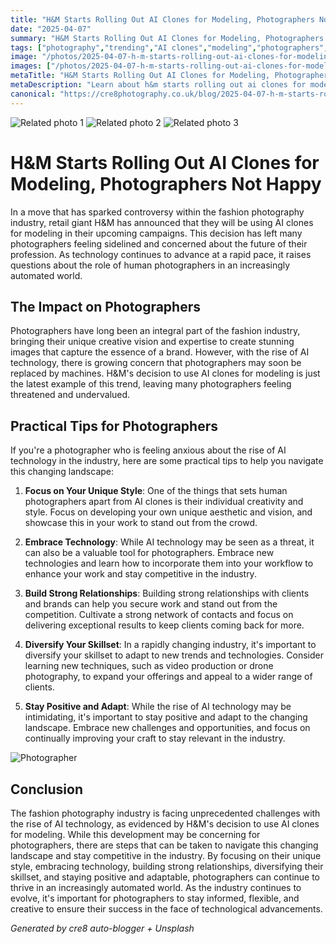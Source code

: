 ```yaml
---
title: "H&M Starts Rolling Out AI Clones for Modeling, Photographers Not Happy"
date: "2025-04-07"
summary: "H&M Starts Rolling Out AI Clones for Modeling, Photographers Not Happy - A trending topic in photography."
tags: ["photography","trending","AI clones","modeling","photographers","fashion industry","technology","automation","creativity","relationships","skillset","adaptation"]
image: "/photos/2025-04-07-h-m-starts-rolling-out-ai-clones-for-modeling-photographers-not-happy-1.jpg"
images: ["/photos/2025-04-07-h-m-starts-rolling-out-ai-clones-for-modeling-photographers-not-happy-1.jpg","/photos/2025-04-07-h-m-starts-rolling-out-ai-clones-for-modeling-photographers-not-happy-2.jpg","/photos/2025-04-07-h-m-starts-rolling-out-ai-clones-for-modeling-photographers-not-happy-3.jpg"]
metaTitle: "H&M Starts Rolling Out AI Clones for Modeling, Photographers Not Happy | cre8 Photography"
metaDescription: "Learn about h&m starts rolling out ai clones for modeling, photographers not happy in photography with practical tips and insights."
canonical: "https://cre8photography.co.uk/blog/2025-04-07-h-m-starts-rolling-out-ai-clones-for-modeling-photographers-not-happy"
---
```



<div class="grid grid-cols-1 sm:grid-cols-2 md:grid-cols-3 gap-4">
  <img src="/photos/2025-04-07-h-m-starts-rolling-out-ai-clones-for-modeling-photographers-not-happy-1.jpg" alt="Related photo 1" class="w-full rounded-lg" />
<img src="/photos/2025-04-07-h-m-starts-rolling-out-ai-clones-for-modeling-photographers-not-happy-2.jpg" alt="Related photo 2" class="w-full rounded-lg" />
<img src="/photos/2025-04-07-h-m-starts-rolling-out-ai-clones-for-modeling-photographers-not-happy-3.jpg" alt="Related photo 3" class="w-full rounded-lg" />
</div>


# H&M Starts Rolling Out AI Clones for Modeling, Photographers Not Happy

In a move that has sparked controversy within the fashion photography industry, retail giant H&M has announced that they will be using AI clones for modeling in their upcoming campaigns. This decision has left many photographers feeling sidelined and concerned about the future of their profession. As technology continues to advance at a rapid pace, it raises questions about the role of human photographers in an increasingly automated world.

## The Impact on Photographers

Photographers have long been an integral part of the fashion industry, bringing their unique creative vision and expertise to create stunning images that capture the essence of a brand. However, with the rise of AI technology, there is growing concern that photographers may soon be replaced by machines. H&M's decision to use AI clones for modeling is just the latest example of this trend, leaving many photographers feeling threatened and undervalued.

## Practical Tips for Photographers

If you're a photographer who is feeling anxious about the rise of AI technology in the industry, here are some practical tips to help you navigate this changing landscape:

1. **Focus on Your Unique Style**: One of the things that sets human photographers apart from AI clones is their individual creativity and style. Focus on developing your own unique aesthetic and vision, and showcase this in your work to stand out from the crowd.

2. **Embrace Technology**: While AI technology may be seen as a threat, it can also be a valuable tool for photographers. Embrace new technologies and learn how to incorporate them into your workflow to enhance your work and stay competitive in the industry.

3. **Build Strong Relationships**: Building strong relationships with clients and brands can help you secure work and stand out from the competition. Cultivate a strong network of contacts and focus on delivering exceptional results to keep clients coming back for more.

4. **Diversify Your Skillset**: In a rapidly changing industry, it's important to diversify your skillset to adapt to new trends and technologies. Consider learning new techniques, such as video production or drone photography, to expand your offerings and appeal to a wider range of clients.

5. **Stay Positive and Adapt**: While the rise of AI technology may be intimidating, it's important to stay positive and adapt to the changing landscape. Embrace new challenges and opportunities, and focus on continually improving your craft to stay relevant in the industry.

![Photographer](/path/to/image)

## Conclusion

The fashion photography industry is facing unprecedented challenges with the rise of AI technology, as evidenced by H&M's decision to use AI clones for modeling. While this development may be concerning for photographers, there are steps that can be taken to navigate this changing landscape and stay competitive in the industry. By focusing on their unique style, embracing technology, building strong relationships, diversifying their skillset, and staying positive and adaptable, photographers can continue to thrive in an increasingly automated world. As the industry continues to evolve, it's important for photographers to stay informed, flexible, and creative to ensure their success in the face of technological advancements.

*Generated by cre8 auto-blogger + Unsplash*
